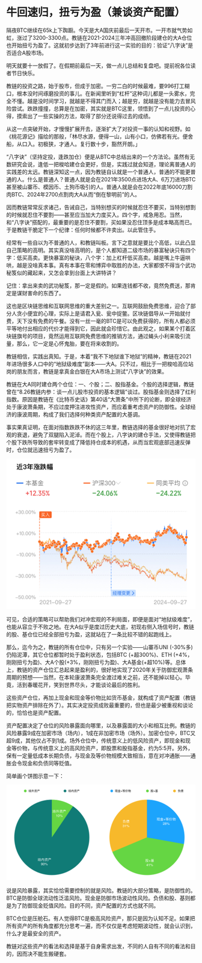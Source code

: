 # 牛回速归，扭亏为盈（兼谈资产配置）

隔夜BTC继续在65k上下踟蹰。今天是大A国庆前最后一天开市。一开市就气势如虹，涨过了3200-3300点。教链在2021-2024三年冲高回撤阶段建仓的大A仓位也开始扭亏为盈了。这就初步达到了3年前进行这一实验的目的：验证“八字诀”是否适合A股市场。

明天就要十一放假了。在假期前最后一天，做一点儿总结和复盘吧。提前祝各位读者节日快乐。

教链的投资之路，始于股市，但成于加密。一穷二白的时候最难，要996打工糊口，根本没时间琢磨投资的事儿。在新闻里听到“杠杆”这种词儿都是一头雾水，完全不懂。越是没时间学习，就越是不得其门而入；越是穷，就越是没有能力去冒风险尝试。跌跌撞撞，总算是在加密，其实就是BTC这里，领悟到了一点儿投资的心得，摸索出了一些实操的方法，取得了部分还说得过去的成绩。

从这一点突破开始，才慢慢扩展开去，逐渐扩大了对投资一事的认知和视野。如《桃花源记》描绘的那般，「林尽水源，便得一山，山有小口，仿佛若有光。便舍船，从口入。初极狭，才通人。复行数十步，豁然开朗。」

“八字诀”（坚持定投，逢跌加仓）便是从BTC中总结出来的一个方法论。虽然有无数研究会说，逢低一把梭哈建仓会更好，但是，实践过就会知道，理论离普通人的实践差的太远。教链深知这一点，因为教链自认就是一个普通人，普通的不能更普通的人。什么是普通人？普通人就是会在2021年3500点进场大A、6万刀进场BTC甚至被山寨币、模因币、土狗币吸引的人。普通人就是会在2022年底16000刀割肉BTC、2024年2700点割肉大A从而“倒在黎明前”的人。

因而教链常常反求诸己，告诫自己，当特别想买的时候就忍住不要买，当特别想割的时候就忍住不要割——甚至应当加大力度买入。四个字，戒急用忍。当然，和“八字诀”搭配的，最重要的是忍住不要割，买如果没忍住顶多是成本略高而已。于是教链干脆定下一个纪律：任何时候都不许卖出。以此管住手。

经常有一些自以为不普通的人，和教链叫板。言下之意就是要比个高低，以此凸显自己策略的高明。其实真没啥高明的，是个人都知道二级市场的暴富秘诀只有四个字：低买高卖。更快暴富的秘诀，八个字：加上杠杆低买高卖。越是嘴上牛逼哄哄，越是没啥真本事。真有本事在零和博弈中取胜的办法，大家都恨不得当个武功秘笈似的藏起来，又怎会拿到台面上大讲特讲？

记住：拿出来卖的武功秘笈，那一定是假的。如果连钱都不收，竟然免费送，那肯定是谋财害命的东西了。

这也是区块链思维和互联网思维的重大差别之一。互联网鼓励免费思维，迎合了部分人贪小便宜的心理，实际上是请君入瓮、瓮中捉鳖。区块链倡导从一开始就付费，天下没有免费的午餐。没有一丝一毫的BTC是可以免费获得的，所有人都必须平等地付出相应的代价才能得到它，因此就会珍惜它。由此观之，如果某个打着区块链旗号的项目，竟然运用互联网免费思维的推销方法，通过蝇头小利来吸引流量，那么，它一定是心怀鬼胎，要在将来收割的。

教链相信，实践出真知。于是，本着“我不下地狱谁下地狱”的精神，教链在2021年进场很多人口中的“地狱级难度”副本——大A。只不过，相比于一把梭哈高位站岗的朋友而言，教链是拿真金白银在大A市场上测试“八字诀”的效果。

教链在大A同时建仓两个仓位：一、个股；二、股指基金。个股的选择逻辑，教链曾在“8.26教链内参：谈一点儿股市投资的基本逻辑”谈过。股指基金则选择了红利指数。原因是教链在《比特币史话》第40话“大萧条”中所下的论断，即全球经济处于康波萧条期，不应过度押注进攻性资产，而应着重考虑资产的防御性。全球经济的康波周期，构成了我们选择何种类资产配置的大基调。

事实果真证明，在面对指数跌跌不休的这三年里，教链选择的基金很好地对抗了宏观的衰退，避免了双腿陷入泥淖。而在个股上，八字诀的建仓手法，又使得教链把个股下跌所导致的套牢转变成了降低持仓成本的机遇，从而当宏观底部迅速反弹时，仓位就迅速扭亏为盈了。

![](2024-09-30-A01.jpg)

可见，合适的策略可以帮助我们对冲宏观的不利局面，即便是面对“地狱级难度”，也能从容立于不败之地。在大A似乎是度过历史大底，初现右侧入场信号时，教链的股、基仓位已经全部扭亏为盈，这就站在了一条比较不错的起跑线上。

那么，迄今为之，教链的所有仓位中，只有另一个实验——山寨币UNI (-30%多)仍陷泥潭，其它仓位都暂时处于盈利状态，包括BTC (+超300%)、ETH (+4%，刚刚扭亏为盈)、大A个股(+3%，刚刚扭亏为盈)、大A基金(+超10%)等。总体上，教链的资产仓位汇总起来是盈利的，很好地实现了2020年关于防御宏观萧条周期的预想——当然，在本轮康波萧条完全渡过难关之前，还不能掉以轻心。毕竟，活到春暖花开，笑到世界尽头，才能谈论最后的胜利。

这些资产仓位，再加上现金和现金等价物比如货币基金，就构成了资产配置（教链把实物资产排除在外了）。其实决定投资成败最重要的，但也是最少被重视和谈论的，恰恰也是资产配置。

资产配置决定了仓位的风险暴露面向哪里，以及暴露面的大小和相互比例。教链的风险暴露9成在加密市场（场内），1成在非加密市场（场外）。加密仓位中，BTC又超9成，其他仅占不到1成。场外仓位中，传统意义上的低风险资产，即现金和现金等价物，与传统意义上的高风险资产，即股票和股指基金，约为5:5开。另外，保有一定量低成本长期负债，与现金及等价物规模大致相当，意在对冲通胀——通胀会令现金和负债同等贬值。

简单画个饼图示意一下：

![](2024-09-30-A02.png)

说是风险暴露，其实恰恰需要控制的就是风险。教链的大部分策略，是防御性的。BTC是防御全球流动性泛滥风险。现金是防御市场波动性风险。负债和股、基则都是为了防御现金贬值风险。目的不同，资产配置的方式也就不同。

BTC仓位是压舱石。有人觉得BTC是极高风险资产，那只是因为认知不足。如果把所有资产的所有角度都充分思考一遍，而不仅仅是考虑短期波动性，就会认识到，什么才是最安全的资产。

教链对这些资产的看法和选择是基于自身需求出发，不同的人自有不同的看法和目的，因而决不能生搬硬套。
